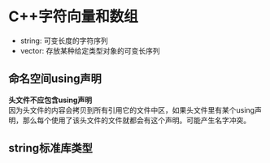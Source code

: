 # C++字符向量和数组

- string: 可变长度的字符序列
- vector: 存放某种给定类型对象的可变长序列

## 命名空间using声明

**头文件不应包含using声明**   
    因为头文件的内容会拷贝到所有引用它的文件中区，如果头文件里有某个using声明，那么每个使用了该头文件的文件就都会有这个声明。可能产生名字冲突。

## string标准库类型
